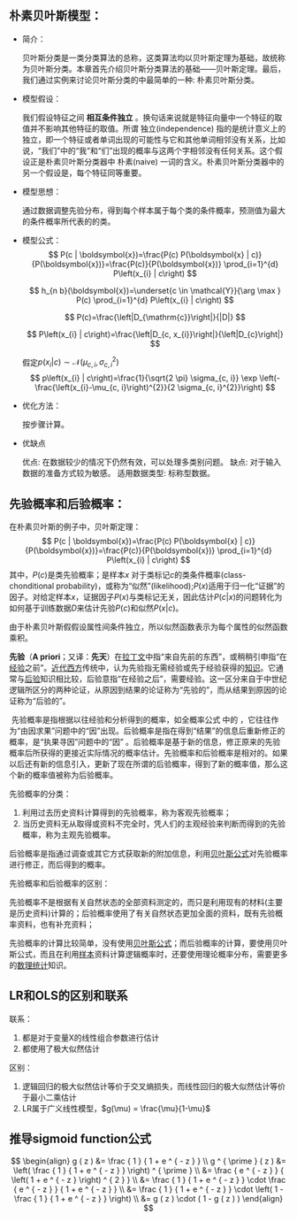 ## 朴素贝叶斯模型：

- 简介：

  贝叶斯分类是一类分类算法的总称，这类算法均以贝叶斯定理为基础，故统称为贝叶斯分类。本章首先介绍贝叶斯分类算法的基础——贝叶斯定理。最后，我们通过实例来讨论贝叶斯分类的中最简单的一种: 朴素贝叶斯分类。

- 模型假设：

  我们假设特征之间  **相互条件独立** 。换句话来说就是特征向量中一个特征的取值并不影响其他特征的取值。所谓 独立(independence) 指的是统计意义上的独立，即一个特征或者单词出现的可能性与它和其他单词相邻没有关系，比如说，“我们”中的“我”和“们”出现的概率与这两个字相邻没有任何关系。这个假设正是朴素贝叶斯分类器中 朴素(naive) 一词的含义。朴素贝叶斯分类器中的另一个假设是，每个特征同等重要。

  

- 模型思想：

  通过数据调整先验分布，得到每个样本属于每个类的条件概率，预测值为最大的条件概率所代表的的类。

- 模型公式：
  $$
  P(c | \boldsymbol{x})=\frac{P(c) P(\boldsymbol{x} | c)}{P(\boldsymbol{x})}=\frac{P(c)}{P(\boldsymbol{x})} \prod_{i=1}^{d} P\left(x_{i} | c\right)
  $$

  $$
  h_{n b}(\boldsymbol{x})=\underset{c \in \mathcal{Y}}{\arg \max } P(c) \prod_{i=1}^{d} P\left(x_{i} | c\right)
  $$

  $$
  P(c)=\frac{\left|D_{\mathrm{c}}\right|}{|D|}
  $$

  $$
  P\left(x_{i} | c\right)=\frac{\left|D_{c, x_{i}}\right|}{\left|D_{c}\right|}
  $$

  假定$p\left(x_{i} | c\right) \sim \mathcal{N}\left(\mu_{c, i}, \sigma_{c, i}^{2}\right)$
  $$
  p\left(x_{i} | c\right)=\frac{1}{\sqrt{2 \pi} \sigma_{c, i}} \exp \left(-\frac{\left(x_{i}-\mu_{c, i}\right)^{2}}{2 \sigma_{c, i}^{2}}\right)
  $$

- 优化方法：

  按步骤计算。

- 优缺点

  优点: 在数据较少的情况下仍然有效，可以处理多类别问题。
  缺点: 对于输入数据的准备方式较为敏感。
  适用数据类型: 标称型数据。

## 先验概率和后验概率：

在朴素贝叶斯的例子中，贝叶斯定理：
$$
P(c | \boldsymbol{x})=\frac{P(c) P(\boldsymbol{x} | c)}{P(\boldsymbol{x})}=\frac{P(c)}{P(\boldsymbol{x})} \prod_{i=1}^{d} P\left(x_{i} | c\right)
$$
其中，$P(c)$是类先验概率；是样本$x$ 对于类标记$c$的类条件概率(class-chonditional probability)，或称为“似然”(likelihood);$P(x)$适用于归一化“证据”的因子。对给定样本$x$，证据因子$P(x)$与类标记无关，因此估计$P(c|x)$的问题转化为如何基于训练数据$D$来估计先验$P(c)$和似然$P(x|c)$。

由于朴素贝叶斯假假设属性间条件独立，所以似然函数表示为每个属性的似然函数乘积。

**先验**（**A priori**；又译：**先天**）在[拉丁文](http://zh.wikipedia.org/wiki/拉丁文)中指“来自先前的东西”，或稍稍引申指“在[经验](http://zh.wikipedia.org/wiki/經驗)之前”。[近代](http://zh.wikipedia.org/wiki/近代)[西方](http://zh.wikipedia.org/wiki/西方)传统中，认为先验指无需经验或先于经验获得的[知识](http://zh.wikipedia.org/wiki/知识)。它通常与[后验](http://zh.wikipedia.org/w/index.php?title=后验&action=edit&redlink=1)知识相比较，后验意指“在经验之后”，需要经验。这一区分来自于中世纪逻辑所区分的两种论证，从原因到结果的论证称为“先验的”，而从结果到原因的论证称为“后验的”。

​    先验概率是指根据以往经验和分析得到的概率，如全概率公式 中的 ，它往往作为“由因求果”问题中的“因”出现。后验概率是指在得到“结果”的信息后重新修正的概率，是“执果寻因”问题中的“因” 。后验概率是基于新的信息，修正原来的先验概率后所获得的更接近实际情况的概率估计。先验概率和后验概率是相对的。如果以后还有新的信息引入，更新了现在所谓的后验概率，得到了新的概率值，那么这个新的概率值被称为后验概率。

先验概率的分类：

1. 利用过去历史资料计算得到的先验概率，称为客观先验概率；
2. 当历史资料无从取得或资料不完全时，凭人们的主观经验来判断而得到的先验概率，称为主观先验概率。

后验概率是指通过调查或其它方式获取新的附加信息，利用[贝叶斯公式](http://wiki.mbalib.com/wiki/贝叶斯公式)对先验概率进行修正，而后得到的概率。

先验概率和后验概率的区别：

先验概率不是根据有关自然状态的全部资料测定的，而只是利用现有的材料(主要是历史资料)计算的；后验概率使用了有关自然状态更加全面的资料，既有先验概率资料，也有补充资料；

先验概率的计算比较简单，没有使用[贝叶斯公式](http://wiki.mbalib.com/wiki/贝叶斯公式)；而后验概率的计算，要使用贝叶斯公式，而且在利用[样本](http://wiki.mbalib.com/wiki/样本)资料计算逻辑概率时，还要使用理论概率分布，需要更多的[数理统计](http://wiki.mbalib.com/wiki/数理统计)知识。

## LR和OLS的区别和联系

联系：

1. 都是对于变量X的线性组合参数进行估计
2. 都使用了极大似然估计

区别：

1. 逻辑回归的极大似然估计等价于交叉熵损失，而线性回归的极大似然估计等价于最小二乘估计
2. LR属于广义线性模型，$g(\mu) = \frac{\mu}{1-\mu}​$

## 推导sigmoid function公式

$$
\begin{align}  
 g ( z ) &= \frac { 1 } { 1 + e ^ { - z } }  \\ 
  g ^ { \prime } ( z ) &= \left( \frac { 1 } { 1 + e ^ { - z } } \right) ^ { \prime } \\
 &= \frac { e ^ { - z } } { \left( 1 + e ^ { - z } \right) ^ { 2 } }  \\ 
 &= \frac { 1 } { 1 + e ^ { - z } } \cdot \frac { e ^ { - z } } { 1 + e ^ { - z } } \\
 &= \frac { 1 } { 1 + e ^ { - z } } \cdot \left( 1 - \frac { 1 } { 1 + e ^ { - z } } \right)  \\ 
  &= g ( z ) \cdot ( 1 - g ( z ) ) 
 \end{align}
$$

